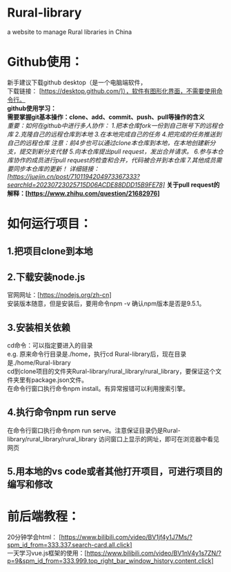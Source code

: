 # Rural-library
a website to manage Rural libraries in China
# Github使用：
新手建议下载github desktop（是一个电脑端软件，  
下载链接： [https://desktop.github.com/]），软件有图形化界面，不需要使用命令行。  
**github使用学习：  
需要掌握git基本操作：clone、add、commit、push、pull等操作的含义**    
*重要：如何在github中进行多人协作：
1.把本仓库fork一份到自己账号下的远程仓库
2.克隆自己的远程仓库到本地
3.在本地完成自己的任务
4.把完成的任务推送到自己的远程仓库
注意：前4步也可以通过clone本仓库到本地，在本地创建新分支，提交到新分支代替
5.向本仓库提出pull request，发出合并请求。
6.参与本仓库协作的成员进行pull request的检查和合并，代码被合并到本仓库
7.其他成员需要同步本仓库的更新！
详细链接： [https://juejin.cn/post/7101194204973367333?searchId=20230723025715D06ACDE88DDD15B9FE78]*
**关于pull request的解释：[https://www.zhihu.com/question/21682976]**
# 如何运行项目：
## 1.把项目clone到本地
## 2.下载安装node.js 
官网网址：[https://nodejs.org/zh-cn]  
安装版本随意，但是安装后，要用命令npm -v 确认npm版本是否是9.5.1。
## 3.安装相关依赖
cd命令：可以指定要进入的目录  
e.g. 原来命令行目录是./home，执行cd Rural-library后，现在目录是./home/Rural-library  
cd到clone项目的文件夹Rural-library/rural_library/rural_library，要保证这个文件夹里有package.json文件。  
在命令行窗口执行命令npm install。有异常报错可以利用搜索引擎。
## 4.执行命令npm run serve
在命令行窗口执行命令npm run serve。注意保证目录仍是Rural-library/rural_library/rural_library
访问窗口上显示的网址，即可在浏览器中看见网页
## 5.用本地的vs code或者其他打开项目，可进行项目的编写和修改
# 前后端教程：
20分钟学会html： [https://www.bilibili.com/video/BV1jf4y1J7Ms/?spm_id_from=333.337.search-card.all.click]  
一天学习vue.js框架的使用：[https://www.bilibili.com/video/BV1nV4y1s7ZN/?p=9&spm_id_from=333.999.top_right_bar_window_history.content.click]  

